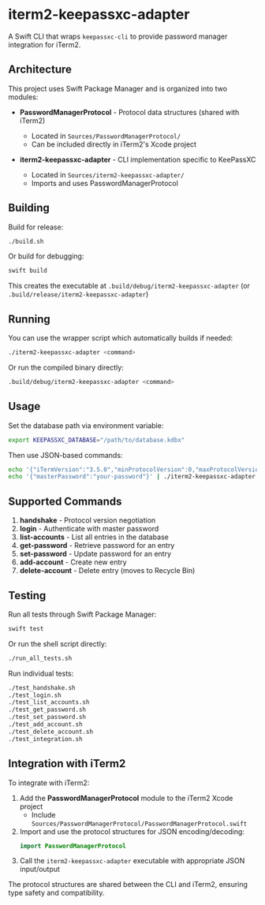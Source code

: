 # iterm2-keepassxc-adapter

A Swift CLI that wraps `keepassxc-cli` to provide password manager integration for iTerm2.

## Architecture

This project uses Swift Package Manager and is organized into two modules:

- **PasswordManagerProtocol** - Protocol data structures (shared with iTerm2)
  - Located in `Sources/PasswordManagerProtocol/`
  - Can be included directly in iTerm2's Xcode project

- **iterm2-keepassxc-adapter** - CLI implementation specific to KeePassXC
  - Located in `Sources/iterm2-keepassxc-adapter/`
  - Imports and uses PasswordManagerProtocol

## Building

Build for release:
```bash
./build.sh
```

Or build for debugging:
```bash
swift build
```

This creates the executable at `.build/debug/iterm2-keepassxc-adapter` (or `.build/release/iterm2-keepassxc-adapter`)

## Running

You can use the wrapper script which automatically builds if needed:

```bash
./iterm2-keepassxc-adapter <command>
```

Or run the compiled binary directly:

```bash
.build/debug/iterm2-keepassxc-adapter <command>
```

## Usage

Set the database path via environment variable:

```bash
export KEEPASSXC_DATABASE="/path/to/database.kdbx"
```

Then use JSON-based commands:

```bash
echo '{"iTermVersion":"3.5.0","minProtocolVersion":0,"maxProtocolVersion":0}' | ./iterm2-keepassxc-adapter handshake
echo '{"masterPassword":"your-password"}' | ./iterm2-keepassxc-adapter login
```

## Supported Commands

1. **handshake** - Protocol version negotiation
2. **login** - Authenticate with master password
3. **list-accounts** - List all entries in the database
4. **get-password** - Retrieve password for an entry
5. **set-password** - Update password for an entry
6. **add-account** - Create new entry
7. **delete-account** - Delete entry (moves to Recycle Bin)

## Testing

Run all tests through Swift Package Manager:

```bash
swift test
```

Or run the shell script directly:

```bash
./run_all_tests.sh
```

Run individual tests:

```bash
./test_handshake.sh
./test_login.sh
./test_list_accounts.sh
./test_get_password.sh
./test_set_password.sh
./test_add_account.sh
./test_delete_account.sh
./test_integration.sh
```

## Integration with iTerm2

To integrate with iTerm2:

1. Add the **PasswordManagerProtocol** module to the iTerm2 Xcode project
   - Include `Sources/PasswordManagerProtocol/PasswordManagerProtocol.swift`
2. Import and use the protocol structures for JSON encoding/decoding:
   ```swift
   import PasswordManagerProtocol
   ```
3. Call the `iterm2-keepassxc-adapter` executable with appropriate JSON input/output

The protocol structures are shared between the CLI and iTerm2, ensuring type safety and compatibility.

